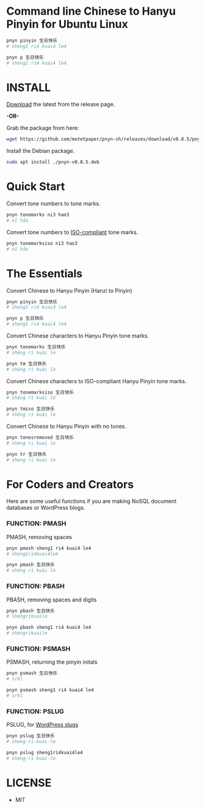 # Command line Chinese to Hanyu Pinyin for Ubuntu Linux

```bash
pnyn pinyin 生日快乐
# sheng1 ri4 kuai4 le4
```

```bash
pnyn p 生日快乐
# sheng1 ri4 kuai4 le4
```

# INSTALL

[Download][latest] the latest from the release page.

**-OR-**

Grab the package from here:
```bash
wget https://github.com/motetpaper/pnyn-sh/releases/download/v0.8.5/pnyn-v0.8.5.deb
```

Install the Debian package.
```bash
sudo apt install ./pnyn-v0.8.5.deb
```

# Quick Start

Convert tone numbers to tone marks.
```bash
pnyn tonemarks ni3 hao3
# nĭ hăo
```

Convert tone numbers to [ISO-compliant][iso] tone marks.
```bash
pnyn tonemarksiso ni3 hao3
# nǐ hǎo
```

# The Essentials

Convert Chinese to Hanyu Pinyin (Hanzi to Pinyin)
```bash
pnyn pinyin 生日快乐
# sheng1 ri4 kuai4 le4
```

```bash
pnyn p 生日快乐
# sheng1 ri4 kuai4 le4
```


Convert Chinese characters to Hanyu Pinyin tone marks.
```bash
pnyn tonemarks 生日快乐
# shēng rì kuài lè
```

```bash
pnyn tm 生日快乐
# shēng rì kuài lè
```

Convert Chinese characters to ISO-compliant Hanyu Pinyin tone marks.
```bash
pnyn tonemarksiso 生日快乐
# shēng rì kuài lè
```

```bash
pnyn tmiso 生日快乐
# shēng rì kuài lè
```

Convert Chinese to Hanyu Pinyin with no tones.
```bash
pnyn tonesremoved 生日快乐
# sheng ri kuai le
```

```bash
pnyn tr 生日快乐
# sheng ri kuai le
```

# For Coders and Creators

Here are some useful functions if you are making NoSQL document databases or WordPress blogs.

### FUNCTION: PMASH


PMASH, removing spaces
```bash
pnyn pmash sheng1 ri4 kuai4 le4
# sheng1ri4kuai4le4
```

```bash
pnyn pmash 生日快乐
# shēng rì kuài lè
```

### FUNCTION: PBASH

PBASH, removing spaces and digits
```bash
pnyn pbash 生日快乐
# shengrikuaile
```

```bash
pnyn pbash sheng1 ri4 kuai4 le4
# shengrikuaile
```


### FUNCTION: PSMASH

PSMASH, returning the pinyin initals
```bash
pnyn psmash 生日快乐
# srkl
```

```bash
pnyn psmash sheng1 ri4 kuai4 le4
# srkl
```

### FUNCTION: PSLUG

PSLUG, for [WordPress slugs][wp_slugs]
```bash
pnyn pslug 生日快乐
# sheng-ri-kuai-le
```

```bash
pnyn pslug sheng1ri4kuai4le4
# sheng-ri-kuai-le
```


# LICENSE
  + MIT

[wp_slugs]: https://developer.wordpress.org/reference/functions/wp_unique_post_slug/
[iso]: https://www.iso.org/standard/61420.html
[latest]: https://github.com/motetpaper/pnyn-sh/releases/latest
